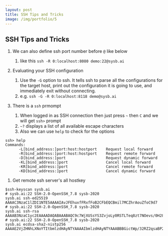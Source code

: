 ```yaml
---
layout: post
title: SSH Tips and Tricks
image: /img/portfolio/5
---
```


## SSH Tips and Tricks
1. We can also define ssh port number before `@` like below
    1. like this `ssh -R 0:localhost:8080 demo:22@sysb.ai`
1. Evaluating your SSH configuration
    1. Use the `-G` option to ssh. It tells ssh to parse all the configurations for the target host, print out the configuration it is going to use, and immediately exit without connecting.
    1. e.g. `ssh -G -R 0:localhost:8118 demo@sysb.ai`

1. There is a `ssh` prmompt
    1. When logged in as SSH connection then just press `~` then `C` and we will get `ssh>` prompt
    1. `~?` displays a list of all available escape characters
    1. Also we can use `help` to check for the options
```
ssh> help
Commands:
      -L[bind_address:]port:host:hostport    Request local forward
      -R[bind_address:]port:host:hostport    Request remote forward
      -D[bind_address:]port                  Request dynamic forward
      -KL[bind_address:]port                 Cancel local forward
      -KR[bind_address:]port                 Cancel remote forward
      -KD[bind_address:]port                 Cancel dynamic forward
```
1. Get remote ssh server's all hostkey
```
$ssh-keyscan sysb.ai
# sysb.ai:22 SSH-2.0-OpenSSH_7.8 sysb-2020
sysb.ai ssh-ed25519 AAAAC3NzaC1lZDI1NTE5AAAAIAvJFEhuxfFRxfFoB2CFbEQCBmil7MCZhrAouZfoC9d7
# sysb.ai:22 SSH-2.0-OpenSSH_7.8 sysb-2020
sysb.ai ssh-rsa AAAAB3NzaC1yc2EAAAADAQABAAABAQC9c7WjXUSsYS3ZvjoLy0RSTLTeq8zt7NOevs/0H28mkOZUffYvsePJPbQBQ2wQVQYPvQ6hcexnMWj9kO3Ns+xppC0GQxwWA4TU+L79mihmIAnm0qVuY8Lr47tS9lcBBrvUlsbGGD4iCvrr9p7IJbJYcsStDyhZtvX+nv4tjfKjvYrITRA1jLDCdekCHQrALtc/weM14Sl4D8bHSRd9KrJ+EEcpWFfYdPwL91sJO8NDnSajYJefpqeguQaoqYt5w1rWBlXfpjTuBvulgXXmyFT4r0V7MFdIi5O3WUmgpqjY+7lwhd9PtxK0p4Dkr1pZJTSgvRVSwOaxmZN09Qwzma1F
# sysb.ai:22 SSH-2.0-OpenSSH_7.8 sysb-2020
sysb.ai ecdsa-sha2-nistp256 AAAAE2VjZHNhLXNoYTItbmlzdHAyNTYAAAAIbmlzdHAyNTYAAABBBGictWp/32RZ2qsaBP2uc6xym0sH/73/ZedmjAvkiHslYllFIO8S9NCkuOYyOTDht9Zai4ZX3N6tOGi3AkC4Bk8=
```